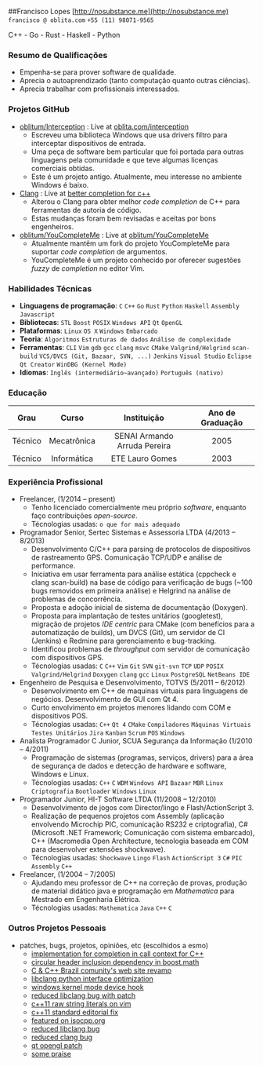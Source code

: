 ##Francisco Lopes
[http://nosubstance.me](http://nosubstance.me) `francisco @ oblita.com` `+55 (11) 98071-9565`

C++ - Go - Rust - Haskell - Python

### Resumo de Qualificações
* Empenha-se para prover software de qualidade.
* Aprecia o autoaprendizado (tanto computação quanto outras ciências).
* Aprecia trabalhar com profissionais interessados.

### Projetos GitHub
* [oblitum/Interception](http://github.com/oblitum/Interception) : Live at [oblita.com/interception](http://oblita.com/interception)
    - Escreveu uma biblioteca Windows que usa drivers filtro para interceptar dispositivos de entrada.
    - Uma peça de software bem particular que foi portada para outras linguagens pela comunidade e que teve algumas licenças comerciais obtidas.
    - Este é um projeto antigo. Atualmente, meu interesse no ambiente Windows é baixo.
* [Clang](http://github.com/Clang) : Live at [better completion for c++](http://nosubstance.me/articles/2015-01-29-better-completion-for-cpp/)
    - Alterou o Clang para obter melhor _code completion_ de C++ para ferramentas de autoria de código.
    - Estas mudanças foram bem revisadas e aceitas por bons engenheiros.
* [oblitum/YouCompleteMe](http://github.com/oblitum/YouCompleteMe) : Live at [oblitum/YouCompleteMe](https://github.com/oblitum/YouCompleteMe/)
    - Atualmente mantêm um fork do projeto YouCompleteMe para suportar _code completion_ de argumentos.
    - YouCompleteMe é um projeto conhecido por oferecer sugestões _fuzzy_ de _completion_ no editor Vim.

### Habilidades Técnicas
* **Linguagens de programação**: `C` `C++` `Go` `Rust` `Python` `Haskell` `Assembly` `Javascript` 
* **Bibliotecas**: `STL` `Boost` `POSIX` `Windows API` `Qt` `OpenGL` 
* **Plataformas**: `Linux` `OS X` `Windows` `Embarcado` 
* **Teoria**: `Algoritmos` `Estruturas de dados` `Análise de complexidade` 
* **Ferramentas**: `CLI` `Vim` `gdb` `gcc` `clang` `msvc` `CMake` `Valgrind/Helgrind` `scan-build` `VCS/DVCS (Git, Bazaar, SVN, ...)` `Jenkins` `Visual Studio` `Eclipse` `Qt Creator` `WinDBG (Kernel Mode)` 
* **Idiomas**: `Inglês (intermediário~avançado)` `Português (nativo)` 

### Educação
 Grau | Curso | Instituição | Ano de Graduação
:--:|:--:|:--:|:--:
Técnico | Mecatrônica | SENAI Armando Arruda Pereira | 2005
Técnico | Informática | ETE Lauro Gomes | 2003


### Experiência Profissional
* Freelancer,  (1/2014 – present)
    - Tenho licenciado comercialmente meu próprio _software_, enquanto faço contribuições _open-source_.
    - Técnologias usadas: `o que for mais adequado` 
* Programador Senior, Sertec Sistemas e Assessoria LTDA (4/2013 – 8/2013)
    - Desenvolvimento C/C++ para parsing de protocolos de dispositivos de rastreamento GPS. Comunicação TCP/UDP e análise de performance.
    - Iniciativa em usar ferramenta para análise estática (cppcheck e clang scan-build) na base de código para verificação de bugs (~100 bugs removidos em primeira análise) e Helgrind na análise de problemas de concorrência.
    - Proposta e adoção inicial de sistema de documentação (Doxygen).
    - Proposta para implantação de testes unitários (googletest), migração de projetos _IDE centric_ para CMake (com benefícios para a automatização de builds), um DVCS (Git), um servidor de CI (Jenkins) e Redmine para gerenciamento e bug-tracking.
    - Identificou problemas de _throughput_ com servidor de comunicação com  dispositivos GPS.
    - Técnologias usadas: `C` `C++` `Vim` `Git` `SVN` `git-svn` `TCP` `UDP` `POSIX` `Valgrind/Helgrind` `Doxygen` `clang` `gcc` `Linux` `PostgreSQL` `NetBeans IDE` 
* Engenheiro de Pesquisa e Desenvolvimento, TOTVS (5/2011 – 6/2012)
    - Desenvolvimento em C++ de maquinas virtuais para linguagens de negócios. Desenvolvimento de GUI com Qt 4.
    - Curto envolvimento em projetos menores lidando com COM e dispositivos POS.
    - Técnologias usadas: `C++` `Qt 4` `CMake` `Compiladores` `Máquinas Virtuais` `Testes Unitários` `Jira` `Kanban` `Scrum` `POS` `Windows` 
* Analista Programador C Junior, SCUA Segurança da Informação (1/2010 – 4/2011)
    - Programação de sistemas (programas, serviços, drivers) para a área de segurança de dados e detecção de hardware e software, Windows e Linux.
    - Técnologias usadas: `C++` `C` `WDM` `Windows API` `Bazaar` `MBR` `Linux` `Criptografia` `Bootloader` `Windows` `Linux` 
* Programador Junior, HI-T Software LTDA (11/2008 – 12/2010)
    - Desenvolvimento de jogos com Director/lingo e Flash/ActionScript 3.
    - Realização de pequenos projetos com Assembly (aplicação envolvendo Microchip PIC, comunicação RS232 e criptografia), C# (Microsoft .NET Framework; Comunicação com sistema embarcado), C++ (Macromedia Open Architecture, tecnologia baseada em COM para desenvolver extensões shockwave).
    - Técnologias usadas: `Shockwave` `Lingo` `Flash` `ActionScript 3` `C#` `PIC` `Assembly` `C++` 
* Freelancer,  (1/2004 – 7/2005)
    - Ajudando meu professor de C++ na correção de provas, produção de material didático java e programação em _Mathematica_ para Mestrado em Engenharia Elétrica.
    - Técnologias usadas: `Mathematica` `Java` `C++` `C` 

### Outros Projetos Pessoais
* patches, bugs, projetos, opiniões, etc (escolhidos a esmo)
    - [implementation for completion in call context for C++](http://reviews.llvm.org/D6880)
    - [circular header inclusion dependency in boost.math   ](https://svn.boost.org/trac/boost/ticket/7999)
    - [C &amp; C++ Brazil comunity's web site revamp        ](http://ccppbrasil.github.io/about/)
    - [libclang python interface optimization               ](http://lists.cs.uiuc.edu/pipermail/cfe-commits/Week-of-Mon-20120813/062759.html)
    - [windows kernel mode device hook                      ](http://oblita.com/interception.html)
    - [reduced libclang bug with patch                      ](http://llvm.org/bugs/show_bug.cgi?id=13699)
    - [c++11 raw string literals on vim                     ](https://github.com/vim-jp/cpp-vim/pull/14)
    - [c++11 standard editorial fix                         ](https://github.com/cplusplus/draft/pull/37)
    - [featured on isocpp.org                               ](http://isocpp.org/blog/2014/01/special-chars)
    - [reduced libclang bug                                 ](http://llvm.org/bugs/show_bug.cgi?id=13616)
    - [reduced clang bug                                    ](http://llvm.org/bugs/show_bug.cgi?id=14486)
    - [qt opengl patch                                      ](https://bugreports.qt-project.org/browse/QTBUG-13503)
    - [some praise                                          ](https://github.com/Valloric/YouCompleteMe/issues/669#issuecomment-31697627)







